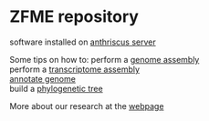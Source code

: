 
# ZFME repository

software installed on [anthriscus server](software/) 

Some tips on how to:
perform a [genome assembly](genome_assembly/)  
perform a [transcriptome assembly](transcriptome/)  
[annotate genome]()  
build a [phylogenetic tree](tree/)  



More about our research at the [webpage](http://zfme.biol.uw.edu.pl)
